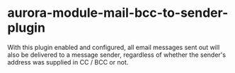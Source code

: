# aurora-module-mail-bcc-to-sender-plugin

With this plugin enabled and configured, all email messages sent out will also be delivered to a message sender, regardless of whether the sender's address was supplied in CC / BCC or not.

